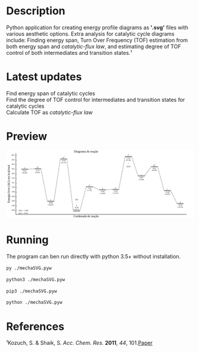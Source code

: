 # Description
Python application for creating energy profile diagrams as **'.svg'** files with various aesthetic options. Extra analysis for catalytic cycle diagrams include: Finding energy span, Turn Over Frequency (TOF) estimation from both energy span and *catalytic-flux law*, and estimating degree of TOF control of both intermediates and transition states.¹

# Latest updates
Find energy span of catalytic cycles\
Find the degree of TOF control for intermediates and transition states for catalytic cycles\
Calculate TOF as *catalytic-flux law*

# Preview

![Interface](/teste.svg)

# Running
The program can ben run directly with python 3.5+ without installation.

```bash
py ./mechaSVG.pyw
```
```bash
python3 ./mechaSVG.pyw
```
```bash
pip3 ./mechaSVG.pyw
```
```bash
python ./mechaSVG.pyw
```

# References

¹Kozuch, S. & Shaik, S. *Acc. Chem. Res.* **2011**, *44*, 101.[Paper](https://pubs.acs.org/doi/10.1021/ar1000956)